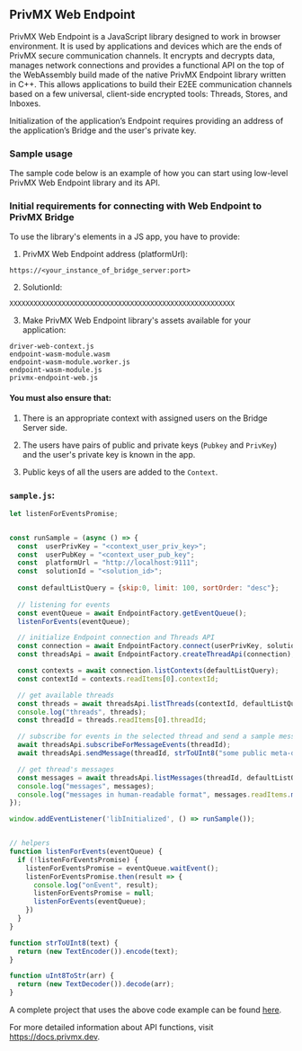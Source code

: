 ## PrivMX Web Endpoint
PrivMX Web Endpoint is a JavaScript library designed to work in browser environment. It is used by applications and devices which are the ends of PrivMX secure communication channels. It encrypts and decrypts data, manages network connections and provides a functional API on the top of the WebAssembly build made of the native PrivMX Endpoint library written in C++. This allows applications to build their E2EE communication channels based on a few universal, client-side encrypted tools: Threads, Stores, and Inboxes. 

Initialization of the application’s Endpoint requires providing an address of the application’s Bridge and the user's private key.

### Sample usage
The sample code below is an example of how you can start using low-level PrivMX Web Endpoint library and its API.

### Initial requirements for connecting with Web Endpoint to PrivMX Bridge

To use the library's elements in a JS app, you have to provide:

1. PrivMX Web Endpoint address (platformUrl):

```
https://<your_instance_of_bridge_server:port>
```

2. SolutionId:

```
XXXXXXXXXXXXXXXXXXXXXXXXXXXXXXXXXXXXXXXXXXXXXXXXXXXXXXXX
```

3. Make PrivMX Web Endpoint library's assets available for your application:
```
driver-web-context.js
endpoint-wasm-module.wasm
endpoint-wasm-module.worker.js
endpoint-wasm-module.js
privmx-endpoint-web.js
```


#### You must also ensure that:

1. There is an appropriate context with assigned users on the Bridge Server side.

2. The users have pairs of public and private keys (`Pubkey` and `PrivKey`) and the user's private key is known in the app.

3. Public keys of all the users are added to the `Context`.


### `sample.js`:

``` js
let listenForEventsPromise;


const runSample = (async () => {
  const  userPrivKey = "<context_user_priv_key>";
  const  userPubKey = "<context_user_pub_key";
  const  platformUrl = "http://localhost:9111";
  const  solutionId = "<solution_id>";
  
  const defaultListQuery = {skip:0, limit: 100, sortOrder: "desc"};
  
  // listening for events
  const eventQueue = await EndpointFactory.getEventQueue();
  listenForEvents(eventQueue);

  // initialize Endpoint connection and Threads API
  const connection = await EndpointFactory.connect(userPrivKey, solutionId, platformUrl);
  const threadsApi = await EndpointFactory.createThreadApi(connection);

  const contexts = await connection.listContexts(defaultListQuery);
  const contextId = contexts.readItems[0].contextId;

  // get available threads
  const threads = await threadsApi.listThreads(contextId, defaultListQuery);
  console.log("threads", threads);
  const threadId = threads.readItems[0].threadId;

  // subscribe for events in the selected thread and send a sample message to that thread
  await threadsApi.subscribeForMessageEvents(threadId);
  await threadsApi.sendMessage(threadId, strToUInt8("some public meta-data"), strToUInt8("some private meta-data"), strToUInt8("message_"+String(Math.random())));

  // get thread's messages
  const messages = await threadsApi.listMessages(threadId, defaultListQuery);
  console.log("messages", messages);
  console.log("messages in human-readable format", messages.readItems.map(x => {return {publicMeta: uInt8ToStr(x.publicMeta), privateMeta: uInt8ToStr(x.privateMeta), data: uInt8ToStr(x.data)}}));
});

window.addEventListener('libInitialized', () => runSample());


// helpers
function listenForEvents(eventQueue) {
  if (!listenForEventsPromise) {
    listenForEventsPromise = eventQueue.waitEvent();
    listenForEventsPromise.then(result => {
      console.log("onEvent", result);
      listenForEventsPromise = null;
      listenForEvents(eventQueue);
    })
  }
}

function strToUInt8(text) {
  return (new TextEncoder()).encode(text);
}

function uInt8ToStr(arr) {
  return (new TextDecoder()).decode(arr);
}
```
A complete project that uses the above code example can be found [here](https://github.com/simplito/privmx-webendpoint/tree/main/examples/minimal).

For more detailed information about API functions, visit https://docs.privmx.dev.
